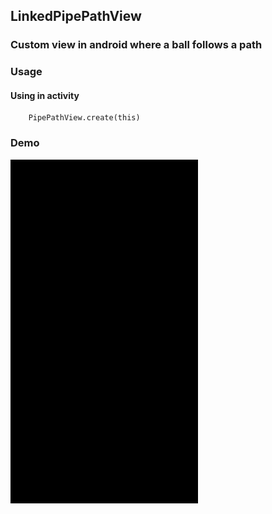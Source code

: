 ## LinkedPipePathView

### Custom view in android where a ball follows a path

### Usage

#### Using in activity

```
    PipePathView.create(this)
```

### Demo

<img src="https://github.com/Anwesh43/LinkedPipePathView/blob/master/gif/pipepathview.gif" width="300px" height="550px">

